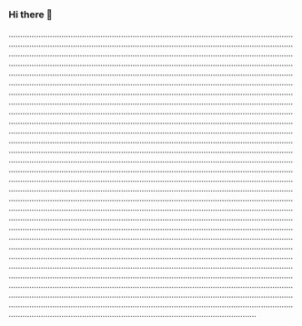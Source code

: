 ### Hi there 👋

........................................................................................................................................................................................................................................................................................................................................................................................................................................................................................................................................................................................................................................................................................................................................................................................................................................................................................................................................................................................................................................................................................................................................................................................................................................................................................................................................................................................................................................................................................................................................................................................................................................................................................................................................................................................................................................................................................................................................................................................................................................................................................................................................................................................................................................................................................................................................................................................................................................................................................................................................................................................................................................................................................................................................................................................................................................................................................................................................................................................................................................................................................................................................................................................................................................................................................................................................................................................................................................................................................................................................................................................................................................................................................................................................................................................................................................................